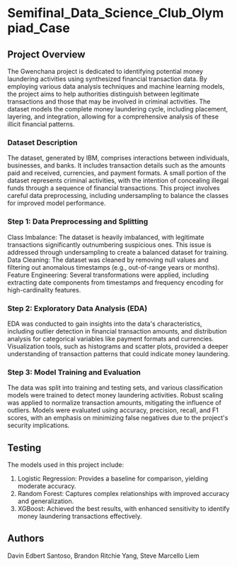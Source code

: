 # Semifinal_Data_Science_Club_Olympiad_Case

## Project Overview
The Gwenchana project is dedicated to identifying potential money laundering activities using synthesized financial transaction data. By employing various data analysis techniques and machine learning models, the project aims to help authorities distinguish between legitimate transactions and those that may be involved in criminal activities. The dataset models the complete money laundering cycle, including placement, layering, and integration, allowing for a comprehensive analysis of these illicit financial patterns.

### Dataset Description
The dataset, generated by IBM, comprises interactions between individuals, businesses, and banks. It includes transaction details such as the amounts paid and received, currencies, and payment formats. A small portion of the dataset represents criminal activities, with the intention of concealing illegal funds through a sequence of financial transactions. This project involves careful data preprocessing, including undersampling to balance the classes for improved model performance.

### Step 1: Data Preprocessing and Splitting
Class Imbalance: The dataset is heavily imbalanced, with legitimate transactions significantly outnumbering suspicious ones. This issue is addressed through undersampling to create a balanced dataset for training.
Data Cleaning: The dataset was cleaned by removing null values and filtering out anomalous timestamps (e.g., out-of-range years or months).
Feature Engineering: Several transformations were applied, including extracting date components from timestamps and frequency encoding for high-cardinality features.

### Step 2: Exploratory Data Analysis (EDA)
EDA was conducted to gain insights into the data's characteristics, including outlier detection in financial transaction amounts, and distribution analysis for categorical variables like payment formats and currencies. Visualization tools, such as histograms and scatter plots, provided a deeper understanding of transaction patterns that could indicate money laundering.

### Step 3: Model Training and Evaluation
The data was split into training and testing sets, and various classification models were trained to detect money laundering activities. Robust scaling was applied to normalize transaction amounts, mitigating the influence of outliers. Models were evaluated using accuracy, precision, recall, and F1 scores, with an emphasis on minimizing false negatives due to the project's security implications.

## Testing
The models used in this project include:
1. Logistic Regression: Provides a baseline for comparison, yielding moderate accuracy.
2. Random Forest: Captures complex relationships with improved accuracy and generalization.
3. XGBoost: Achieved the best results, with enhanced sensitivity to identify money laundering transactions effectively.

## Authors
Davin Edbert Santoso, Brandon Ritchie Yang, Steve Marcello Liem
